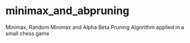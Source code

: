 # minimax_and_abpruning
Minimax, Random Minimax and Alpha Beta Pruning Algorithm applied in a small chess game
